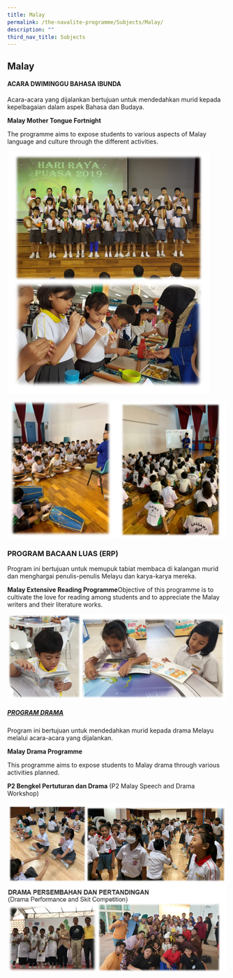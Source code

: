 ```yaml
---
title: Malay
permalink: /the-navalite-programme/Subjects/Malay/
description: ""
third_nav_title: Subjects
---
```

## Malay 

#### ACARA DWIMINGGU BAHASA IBUNDA

Acara-acara yang dijalankan bertujuan untuk mendedahkan murid kepada kepelbagaian dalam aspek Bahasa dan Budaya.

**Malay Mother Tongue Fortnight**

The programme aims to expose students to various aspects of Malay language and culture through the different activities.

![](/images/Snap16.jpeg)

![](/images/Snap17.jpeg)

### PROGRAM BACAAN LUAS (ERP)

Program ini bertujuan untuk memupuk tabiat membaca di kalangan murid dan menghargai penulis-penulis Melayu dan karya-karya mereka.

**Malay Extensive Reading Programme**Objective of this programme is to cultivate the love for reading among students and to appreciate the Malay writers and their literature works.

![](/images/Snap18.jpeg)

##### <u>PROGRAM DRAMA</u>

Program ini bertujuan untuk mendedahkan murid kepada drama Melayu melalui acara-acara yang dijalankan.

  

**Malay Drama Programme**

This programme aims to expose students to Malay drama through various activities planned.

**P2 Bengkel Pertuturan dan Drama** (P2 Malay Speech and Drama Workshop)

![](/images/Snap19.jpeg)




